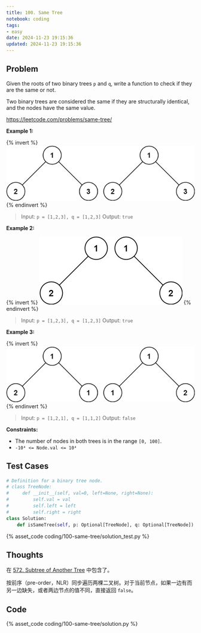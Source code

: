 ```yaml
---
title: 100. Same Tree
notebook: coding
tags:
- easy
date: 2024-11-23 19:15:36
updated: 2024-11-23 19:15:36
---
```

## Problem

Given the roots of two binary trees `p` and `q`, write a function to check if they are the same or not.

Two binary trees are considered the same if they are structurally identical, and the nodes have the same value.

<https://leetcode.com/problems/same-tree/>

**Example 1:**

{% invert %}
![case1](100-same-tree/case1.png)
{% endinvert %}

> Input: `p = [1,2,3], q = [1,2,3]`
> Output: `true`

**Example 2:**

{% invert %}
![case2](100-same-tree/case2.png)
{% endinvert %}

> Input: `p = [1,2,3], q = [1,2,3]`
> Output: `true`

**Example 3:**

{% invert %}
![case3](100-same-tree/case3.png)
{% endinvert %}

> Input: `p = [1,2,1], q = [1,1,2]`
> Output: `false`

**Constraints:**

- The number of nodes in both trees is in the range `[0, 100]`.
- `-10⁴ <= Node.val <= 10⁴`

## Test Cases

``` python
# Definition for a binary tree node.
# class TreeNode:
#     def __init__(self, val=0, left=None, right=None):
#         self.val = val
#         self.left = left
#         self.right = right
class Solution:
    def isSameTree(self, p: Optional[TreeNode], q: Optional[TreeNode]) -> bool:
```

{% asset_code coding/100-same-tree/solution_test.py %}

## Thoughts

在 [572. Subtree of Another Tree](572-subtree-of-another-tree) 中包含了。

按前序（pre-order，NLR）同步遍历两棵二叉树。对于当前节点，如果一边有而另一边缺失，或者两边节点的值不同，直接返回 `false`。

## Code

{% asset_code coding/100-same-tree/solution.py %}
